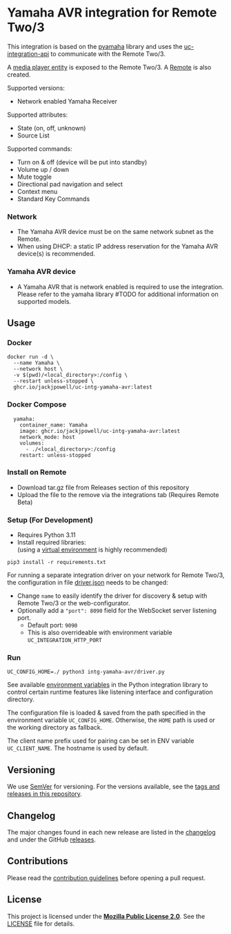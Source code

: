 # Yamaha AVR integration for Remote Two/3

This integration is based on the [pyamaha](https://github.com/rsc-dev/pyamaha) library and uses the
[uc-integration-api](https://github.com/aitatoi/integration-python-library) to communicate with the Remote Two/3.

A [media player entity](https://github.com/unfoldedcircle/core-api/blob/main/doc/entities/entity_media_player.md)
is exposed to the Remote Two/3. A [Remote](https://github.com/unfoldedcircle/core-api/blob/main/doc/entities/entity_remote.md) is also created.

Supported versions:
- Network enabled Yamaha Receiver

Supported attributes:
- State (on, off, unknown)
- Source List

Supported commands:
- Turn on & off (device will be put into standby)
- Volume up / down
- Mute toggle
- Directional pad navigation and select
- Context menu
- Standard Key Commands


### Network

- The Yamaha AVR device must be on the same network subnet as the Remote. 
- When using DHCP: a static IP address reservation for the Yamaha AVR device(s) is recommended.

### Yamaha AVR device

- A Yamaha AVR that is network enabled is required to use the integration. Please refer to the yamaha library #TODO for additional information on supported models. 

## Usage

### Docker
```
docker run -d \
  --name Yamaha \
  --network host \
  -v $(pwd)/<local_directory>:/config \
  --restart unless-stopped \
  ghcr.io/jackjpowell/uc-intg-yamaha-avr:latest
```

### Docker Compose

```
  yamaha:
    container_name: Yamaha
    image: ghcr.io/jackjpowell/uc-intg-yamaha-avr:latest
    network_mode: host
    volumes:
      - ./<local_directory>:/config
    restart: unless-stopped
```

### Install on Remote

- Download tar.gz file from Releases section of this repository
- Upload the file to the remove via the integrations tab (Requires Remote Beta)

### Setup (For Development)

- Requires Python 3.11
- Install required libraries:  
  (using a [virtual environment](https://docs.python.org/3/library/venv.html) is highly recommended)
```shell
pip3 install -r requirements.txt
```

For running a separate integration driver on your network for Remote Two/3, the configuration in file
[driver.json](driver.json) needs to be changed:

- Change `name` to easily identify the driver for discovery & setup  with Remote Two/3 or the web-configurator.
- Optionally add a `"port": 8090` field for the WebSocket server listening port.
    - Default port: `9090`
    - This is also overrideable with environment variable `UC_INTEGRATION_HTTP_PORT`

### Run

```shell
UC_CONFIG_HOME=./ python3 intg-yamaha-avr/driver.py
```

See available [environment variables](https://github.com/unfoldedcircle/integration-python-library#environment-variables)
in the Python integration library to control certain runtime features like listening interface and configuration directory.

The configuration file is loaded & saved from the path specified in the environment variable `UC_CONFIG_HOME`.
Otherwise, the `HOME` path is used or the working directory as fallback.

The client name prefix used for pairing can be set in ENV variable `UC_CLIENT_NAME`. The hostname is used by default.

## Versioning

We use [SemVer](http://semver.org/) for versioning. For the versions available, see the
[tags and releases in this repository](https://github.com/jackjpowell/uc-intg-yamaha-avr/releases).

## Changelog

The major changes found in each new release are listed in the [changelog](CHANGELOG.md)
and under the GitHub [releases](https://github.com/jackjpowell/uc-intg-yamaha-avr/releases).

## Contributions

Please read the [contribution guidelines](CONTRIBUTING.md) before opening a pull request.

## License

This project is licensed under the [**Mozilla Public License 2.0**](https://choosealicense.com/licenses/mpl-2.0/).
See the [LICENSE](LICENSE) file for details.
